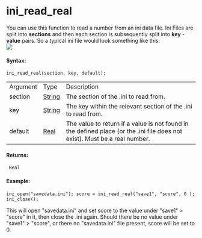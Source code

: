 # ini_read_real

You can use this function to read a number from an ini data file. Ini
Files are split into **sections** and then each section is subsequently
split into **key** - **value** pairs. So a typical ini file would look
something like this:  
![](https://gms.magecorn.com/Manual/assets/Images/Scripting_Reference/GML/Reference/Files/IniExample.png)  

#### Syntax:

``` gml
ini_read_real(section, key, default);
```

|          |                                                                           |                                                                                                                            |
|----------|---------------------------------------------------------------------------|----------------------------------------------------------------------------------------------------------------------------|
| Argument | Type                                                                      | Description                                                                                                                |
| section  |  [String](../../../../../GameMaker_Language/GML_Overview/Data_Types)  | The section of the .ini to read from.                                                                                      |
| key      |  [String](../../../../../GameMaker_Language/GML_Overview/Data_Types)  | The key within the relevant section of the .ini to read from.                                                              |
| default  |  [Real](../../../../../GameMaker_Language/GML_Overview/Data_Types)    | The value to return if a value is not found in the defined place (or the .ini file does not exist). Must be a real number. |

#### Returns:

``` gml
 Real
```

#### Example:

``` gml
ini_open("savedata.ini"); score = ini_read_real("save1", "score", 0 ); ini_close();
```

This will open "savedata.ini" and set score to the value under "save1"
\> "score" in it, then close the .ini again. Should there be no value
under "save1" \> "score", or there no "savedata.ini" file present, score
will be set to 0.
